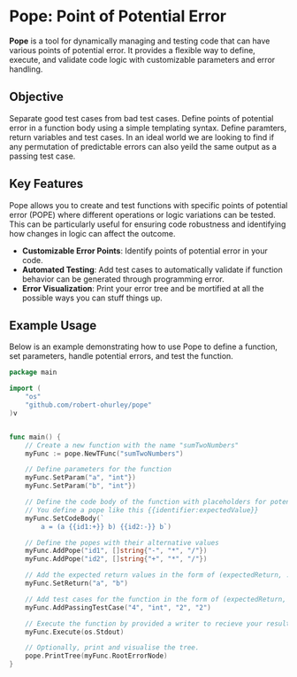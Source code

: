# Pope: Point of Potential Error

**Pope** is a tool for dynamically managing and testing code that can have various points of potential error. It provides a flexible way to define, execute, and validate code logic with customizable parameters and error handling. 

## Objective
Separate good test cases from bad test cases. Define points of potential error in a function body using a simple templating syntax. Define paramters, return variables and test cases. In an ideal world we are looking to find if any permutation of predictable errors can also yeild the same output as a passing test case. 

## Key Features
Pope allows you to create and test functions with specific points of potential error (POPE) where different operations or logic variations can be tested. This can be particularly useful for ensuring code robustness and identifying how changes in logic can affect the outcome.

- **Customizable Error Points**: Identify points of potential error in your code.
- **Automated Testing**: Add test cases to automatically validate if function behavior can be generated through programming error.
- **Error Visualization**: Print your error tree and be mortified at all the possible ways you can stuff things up.

## Example Usage
Below is an example demonstrating how to use Pope to define a function, set parameters, handle potential errors, and test the function.

```go
package main

import (
    "os"
    "github.com/robert-ohurley/pope"  
)v


func main() {
    // Create a new function with the name "sumTwoNumbers"
    myFunc := pope.NewTFunc("sumTwoNumbers")

    // Define parameters for the function
    myFunc.SetParam("a", "int"})
    myFunc.SetParam("b", "int"})

    // Define the code body of the function with placeholders for potential errors.
    // You define a pope like this {{identifier:expectedValue}}
    myFunc.SetCodeBody(`
        a = (a {{id1:+}} b) {{id2:-}} b`)

    // Define the popes with their alternative values
    myFunc.AddPope("id1", []string{"-", "*", "/"})
    myFunc.AddPope("id2", []string{"+", "*", "/"})

    // Add the expected return values in the form of (expectedReturn, ...invalidReturns)
    myFunc.SetReturn("a", "b")

    // Add test cases for the function in the form of (expectedReturn, returnType, ...TestCaseParameters)
    myFunc.AddPassingTestCase("4", "int", "2", "2")

    // Execute the function by provided a writer to recieve your results of all permutations of the defined function.
    myFunc.Execute(os.Stdout)

    // Optionally, print and visualise the tree. 
    pope.PrintTree(myFunc.RootErrorNode)
}
